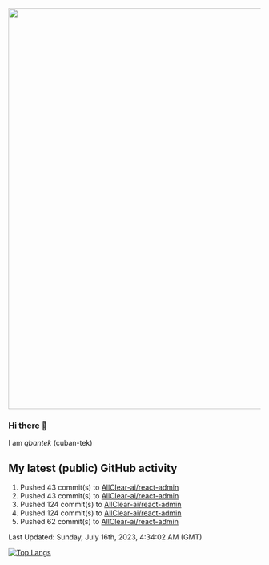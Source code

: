 <img src="https://user-images.githubusercontent.com/1090192/231227350-b13c0797-9e41-42a4-ab5c-d0e234d2a3d2.png" width="800px" />

### Hi there 👋

I am *qbantek* (cuban-tek)

<!--
**qbantek/qbantek** is a ✨ _special_ ✨ repository because its `README.md` (this file) appears on your GitHub profile.

Here are some ideas to get you started:

- 🔭 I’m currently working on ...
- 🌱 I’m currently learning ...
- 👯 I’m looking to collaborate on ...
- 🤔 I’m looking for help with ...
- 💬 Ask me about ...
- 📫 How to reach me: ...
- 😄 Pronouns: ...
- ⚡ Fun fact: ...
-->

## My latest (public) GitHub activity
<!--RECENT_ACTIVITY:start-->
1. Pushed 43 commit(s) to [AllClear-ai/react-admin](https://github.com/AllClear-ai/react-admin)<br>
2. Pushed 43 commit(s) to [AllClear-ai/react-admin](https://github.com/AllClear-ai/react-admin)<br>
3. Pushed 124 commit(s) to [AllClear-ai/react-admin](https://github.com/AllClear-ai/react-admin)<br>
4. Pushed 124 commit(s) to [AllClear-ai/react-admin](https://github.com/AllClear-ai/react-admin)<br>
5. Pushed 62 commit(s) to [AllClear-ai/react-admin](https://github.com/AllClear-ai/react-admin)<br>
<!--RECENT_ACTIVITY:end-->

<!--RECENT_ACTIVITY:last_update-->
Last Updated: Sunday, July 16th, 2023, 4:34:02 AM (GMT)
<!--RECENT_ACTIVITY:last_update_end-->


[![Top Langs](https://github-readme-stats.vercel.app/api/top-langs/?username=qbantek&langs_count=10&hide_progress=true)](https://github.com/anuraghazra/github-readme-stats)
